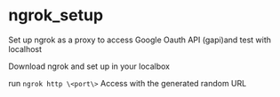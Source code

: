 # ngrok_setup
Set up ngrok as a proxy to access Google Oauth API (gapi)and test with localhost

Download ngrok and set up in your localbox

run `ngrok http \<port\>`
Access with the generated random URL
  
 


